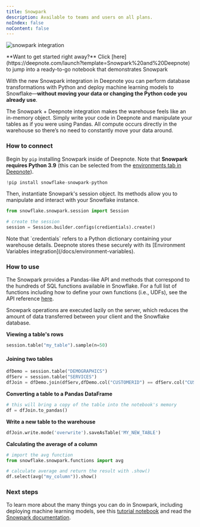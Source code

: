 ```yaml
---
title: Snowpark
description: Available to teams and users on all plans.
noIndex: false
noContent: false
---
```


![snowpark integration](https://media.graphassets.com/7k7ADpFQT84m2MlQSvV8)

<Callout status="info">
**Want to get started right away?** Click [here](https://deepnote.com/launch?template=Snowpark%20and%20Deepnote) to jump into a ready-to-go notebook that demonstrates Snowpark
</Callout>

With the new Snowpark integration in Deepnote you can perform database transformations with Python and deploy machine learning models to Snowflake—**without moving your data or changing the Python code you already use**.

The Snowpark + Deepnote integration makes the warehouse feels like an in-memory object. Simply write your code in Deepnote and manipulate your tables as if you were using Pandas. All compute occurs directly in the warehouse so there’s no need to constantly move your data around.

### How to connect

Begin by `pip` installing Snowpark inside of Deepnote. Note that **Snowpark requires Python 3.9** (this can be selected from the [environments tab in Deepnote](/docs/custom-environments)).

```python
!pip install snowflake-snowpark-python
```

Then, instantiate Snowpark's session object. Its methods allow you to manipulate and interact with your Snowflake instance.

```python
from snowflake.snowpark.session import Session

# create the session
session = Session.builder.configs(credientials).create()
```

<Callout status="info">
Note that `credentials` refers to a Python dictionary containing your warehouse details. Deepnote stores these securely with its [Environment Variables integration](/docs/environment-variables).
</Callout>

### How to use

The Snowpark provides a Pandas-like API and methods that correspond to the hundreds of SQL functions available in Snowflake. For a full list of functions including how to define your own functions (i.e., UDFs), see the API reference [here](https://docs.snowflake.com/en/developer-guide/snowpark/reference/python/_autosummary/snowflake.snowpark.functions.html#module-snowflake.snowpark.functions).

<Callout status="info">
Snowpark operations are executed lazily on the server, which reduces the amount of data transferred between your client and the Snowflake database.
</Callout>

**Viewing a table's rows**

```python
session.table("my_table").sample(n=50)
```

#### Joining two tables

```python
dfDemo = session.table("DEMOGRAPHICS")
dfServ = session.table("SERVICES")
dfJoin = dfDemo.join(dfServ,dfDemo.col("CUSTOMERID") == dfServ.col("CUSTOMERID"))
```

**Converting a table to a Pandas DataFrame**

```python
# this will bring a copy of the table into the notebook's memory
df = dfJoin.to_pandas()
```

**Write a new table to the warehouse**

```python
dfJoin.write.mode('overwrite').saveAsTable('MY_NEW_TABLE')
```

**Calculating the average of a column**

```python
# import the avg function
from snowflake.snowpark.functions import avg

# calculate average and return the result with .show()
df.select(avg("my_column")).show()
```

### Next steps

To learn more about the many things you can do in Snowpark, including deploying machine learning models, see this [tutorial notebook](https://deepnote.com/launch?template=Snowpark%20and%20Deepnote) and read the [Snowpark documentation](https://docs.snowflake.com/en/developer-guide/snowpark/index.html).
